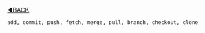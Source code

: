 [:arrow_backward:BACK](https://github.com/c1plak/Vadims_Course_group27)

``add, commit, push, fetch, merge, pull,
branch, checkout, clone``
